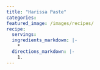 ```yaml
---
title: "Harissa Paste"
categories:
featured_image: /images/recipes/
recipe:
  servings: 
  ingredients_markdown: |-
    *
  directions_markdown: |-
    1.
---
```



